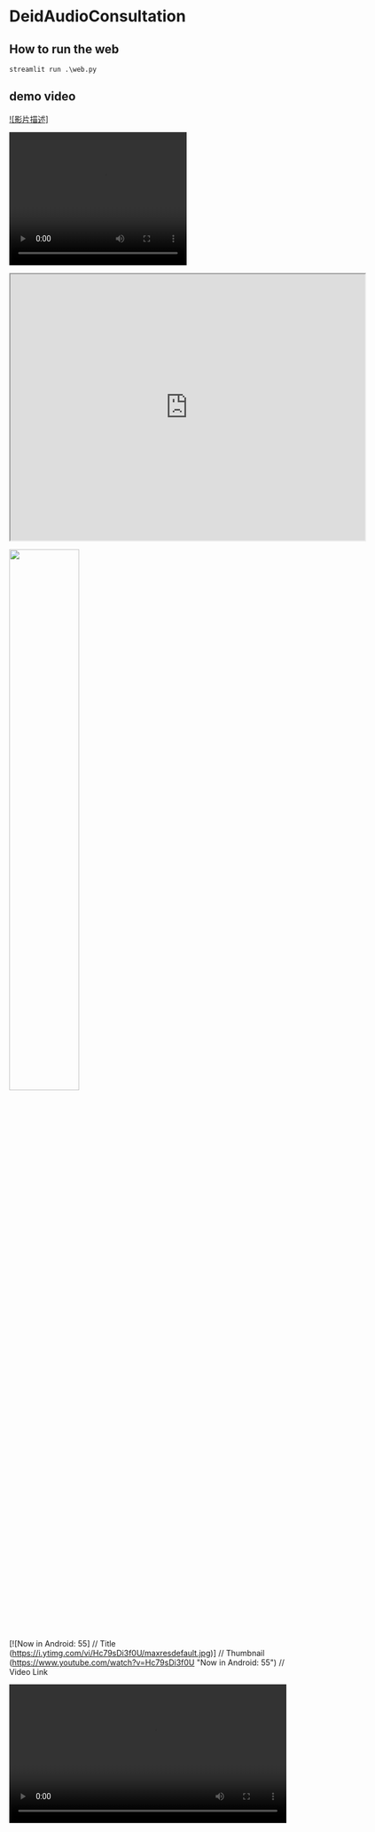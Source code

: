 # DeidAudioConsultation

## How to run the web
```
streamlit run .\web.py
```





## demo video

[![影片描述]]([https://drive.google.com/file/d/1JOEJha1y37oo1jDPwLb1oIVHrFDIzxts/preview](https://www.w3schools.com/html/mov_bbb.mp4))





<video src="https://www.w3schools.com/html/mov_bbb.mp4" width="320" height="240" controls></video>

<iframe src="https://www.w3schools.com/html/mov_bbb.mp4" width="640" height="480" allow="autoplay"></iframe>


[<img src="https://i.ytimg.com/vi/Hc79sDi3f0U/maxresdefault.jpg" width="50%">](https://www.youtube.com/watch?v=Hc79sDi3f0U "Now in Android: 55")

[![Now in Android: 55]          // Title
(https://i.ytimg.com/vi/Hc79sDi3f0U/maxresdefault.jpg)] // Thumbnail
(https://www.youtube.com/watch?v=Hc79sDi3f0U "Now in Android: 55")    // Video Link


<video src="https://www.w3schools.com/html/mov_bbb.mp4" controls="controls" width="500px"></video>



